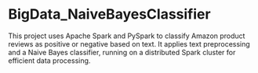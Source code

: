 # BigData_NaiveBayesClassifier
This project uses Apache Spark and PySpark to classify Amazon product reviews as positive or negative based on text. It applies text preprocessing and a Naive Bayes classifier, running on a distributed Spark cluster for efficient data processing.
